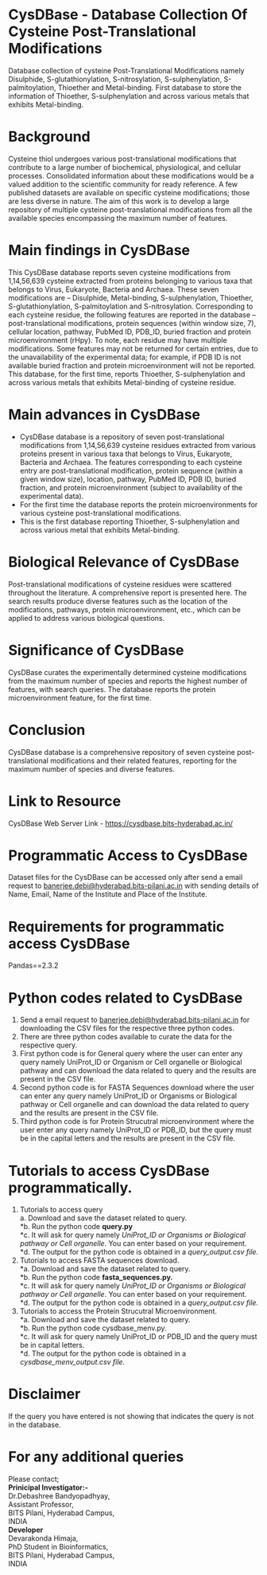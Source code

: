 # CysDBase - Database Collection Of Cysteine Post-Translational Modifications
Database collection of cysteine Post-Translational Modifications namely Disulphide, S-glutathionylation, S-nitrosylation, S-sulphenylation, S-palmitoylation, Thioether and Metal-binding. First database to store the information of Thioether, S-sulphenylation and across various metals that exhibits Metal-binding. 

# Background 
Cysteine thiol undergoes various post-translational modifications that contribute to a large number of biochemical, physiological, and cellular processes. Consolidated information about these modifications would be a valued addition to the scientific community for ready reference. A few published datasets are available on specific cysteine modifications; those are less diverse in nature. The aim of this work is to develop a large repository of multiple cysteine post-translational modifications from all the available species encompassing the maximum number of features.

# Main findings in CysDBase
This CysDBase database reports seven cysteine modifications from 1,14,56,639 cysteine extracted from proteins belonging to various taxa that belongs to Virus, Eukaryote, Bacteria and Archaea. These seven modifications are – Disulphide, Metal-binding, S-sulphenylation, Thioether, S-glutathionylation, S-palmitoylation and S-nitrosylation. Corresponding to each cysteine residue, the following features are reported in the database – post-translational modifications, protein sequences (within window size, 7), cellular location, pathway, PubMed ID, PDB_ID, buried fraction and protein microenvironment (rHpy). To note, each residue may have multiple modifications. Some features may not be returned for certain entries, due to the unavailability of the experimental data; for example, if PDB ID is not available buried fraction and protein microenvironment will not be reported. This database, for the first time, reports Thioether, S-sulphenylation and across various metals that exhibits Metal-binding of cysteine residue.

# Main advances in CysDBase 
- CysDBase database is a repository of seven post-translational modifications from 1,14,56,639 cysteine residues extracted from various proteins present in various taxa that belongs to Virus, Eukaryote, Bacteria and Archaea. The features corresponding to each cysteine entry are post-translational modification, protein sequence (within a given window size), location, pathway, PubMed ID, PDB ID, buried fraction, and protein microenvironment (subject to availability of the experimental data).
- For the first time the database reports the protein microenvironments for various cysteine post-translational modifications.
- This is the first database reporting Thioether, S-sulphenylation and across various metal that exhibits Metal-binding.

# Biological Relevance of CysDBase 
Post-translational modifications of cysteine residues were scattered throughout the literature. A comprehensive report is presented here. The search results produce diverse features such as the location of the modifications, pathways, protein microenvironment, etc., which can be applied to address various biological questions.

# Significance of CysDBase 
CysDBase curates the experimentally determined cysteine modifications from the maximum number of species and reports the highest number of features, with search queries. The database reports the protein microenvironment feature, for the first time.

# Conclusion
CysDBase database is a comprehensive repository of seven cysteine post-translational modifications and their related features, reporting for the maximum number of species and diverse features.

# Link to Resource 
CysDBase Web Server Link - https://cysdbase.bits-hyderabad.ac.in/

# Programmatic Access to CysDBase 
Dataset files for the CysDBase can be accessed only after send a email request to banerjee.debi@hyderabad.bits-pilani.ac.in with sending details of Name, Email, Name of the Institute and Place of the Institute. 
# Requirements for programmatic access CysDBase 
Pandas==2.3.2
# Python codes related to CysDBase 
1. Send a email request to banerjee.debi@hyderabad.bits-pilani.ac.in for downloading the CSV files for the respective three python codes. 
1. There are three python codes available to curate the data for the respective query.
2. First python code is for General query where the user can enter any query namely UniProt_ID or Organism or Cell organelle or Biological pathway and can download the data related to query and the results are present in the CSV file.
3. Second python code is for FASTA Sequences download where the user can enter any query namely UniProt_ID or Organisms or Biological pathway or Cell organelle and can download the data related to query and the results are present in the CSV file.
4. Third python code is for Protein Strucutral microenvironment where the user enter any query namely UniProt_ID or PDB_ID, but the query must be in the capital letters and the results are present in the CSV file.
# Tutorials to access CysDBase programmatically.
1. Tutorials to access query<br>
a. Download and save the dataset related to query.<br>
  *b. Run the python code <b>query.py</b><br>
  *c. It will ask for query namely <i>UniProt_ID or Organisms or Biological pathway or Cell organelle</i>. You can enter based on your requirement.<br>
  *d. The output for the python code is obtained in a <i>query_output.csv file.</i><br>
2. Tutorials to access FASTA sequences download.<br>
  *a. Download and save the dataset related to query.<br>
  *b. Run the python code <b>fasta_sequences.py.</b><br>
  *c. It will ask for query namely <i>UniProt_ID or Organisms or Biological pathway or Cell organelle</i>. You can enter based on your requirement.<br>
  *d. The output for the python code is obtained in a <i>query_output.csv file.</i><br>
4. Tutorials to access the Protein Strucutral Microenvironment.<br>
  *a. Download and save the dataset related to query.<br>
  *b. Run the python code cysdbase_menv.py.<br>
  *c. It will ask for query namely UniProt_ID or PDB_ID and the query must be in capital letters.<br>
  *d. The output for the python code is obtained in a <i>cysdbase_menv_output.csv file.</i><br>
# Disclaimer 
If the query you have entered is not showing that indicates the query is not in the database. 
# For any additional queries 
Please contact;<br>
<b>Prinicipal Investigator:-</b><br>
Dr.Debashree Bandyopadhyay,<br>
Assistant Professor,<br>
BITS Pilani, Hyderabad Campus,<br>
INDIA<br>
<b>Developer</b><br> 
Devarakonda Himaja,<br>
PhD Student in Bioinformatics,<br>
BITS Pilani, Hyderabad Campus,<br>
INDIA
